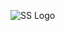 ![SS Logo](https://s3-eu-west-1.amazonaws.com/uploads-eu.hipchat.com/49592/334891/ogeLlW0RgzTHjOp/sslogotype.png)
